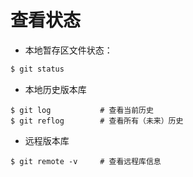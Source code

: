 # 查看状态

* 本地暂存区文件状态：
``` bash
$ git status
```

* 本地历史版本库
``` base
$ git log           # 查看当前历史
$ git reflog        # 查看所有（未来）历史
```

* 远程版本库
``` base
$ git remote -v     # 查看远程库信息
```
